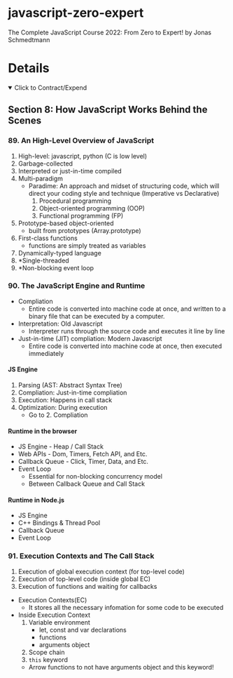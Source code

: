 # javascript-zero-expert

The Complete JavaScript Course 2022: From Zero to Expert! by Jonas Schmedtmann

# Details

<details open> 
  <summary>Click to Contract/Expend</summary>

## Section 8: How JavaScript Works Behind the Scenes

### 89. An High-Level Overview of JavaScript

1. High-level: javascript, python (C is low level)
2. Garbage-collected
3. Interpreted or just-in-time compiled
4. Multi-paradigm
   - Paradime: An approach and midset of structuring code, which will direct your coding style and technique (Imperative vs Declarative)
     1. Procedural programming
     2. Object-oriented programming (OOP)
     3. Functional programming (FP)
5. Prototype-based object-oriented
   - built from prototypes (Array.prototype)
6. First-class functions
   - functions are simply treated as variables
7. Dynamically-typed language
8. \*Single-threaded
9. \*Non-blocking event loop

### 90. The JavaScript Engine and Runtime

- Compliation
  - Entire code is converted into machine code at once, and written to a binary file that can be executed by a computer.
- Interpretation: Old Javascript
  - Interpreter runs through the source code and executes it line by line
- Just-in-time (JIT) compliation: Modern Javascript
  - Entire code is converted into machine code at once, then executed immediately

#### JS Engine

1. Parsing (AST: Abstract Syntax Tree)
2. Compliation: Just-in-time compliation
3. Execution: Happens in call stack
4. Optimization: During execution
   - Go to 2. Compliation

#### Runtime in the browser

- JS Engine - Heap / Call Stack
- Web APIs - Dom, Timers, Fetch API, and Etc.
- Callback Queue - Click, Timer, Data, and Etc.
- Event Loop
  - Essential for non-blocking concurrency model
  - Between Callback Queue and Call Stack

#### Runtime in Node.js

- JS Engine
- C++ Bindings & Thread Pool
- Callback Queue
- Event Loop

### 91. Execution Contexts and The Call Stack

1. Execution of global execution context (for top-level code)
2. Execution of top-level code (inside global EC)
3. Execution of functions and waiting for callbacks

- Execution Contexts(EC)
  - It stores all the necessary infomation for some code to be executed
- Inside Execution Context
  1. Variable environment
     - let, const and var declarations
     - functions
     - arguments object
  2. Scope chain
  3. `this` keyword
  - Arrow functions to not have arguments object and this keyword!

</details>
